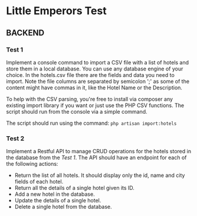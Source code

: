 # Little Emperors Test
## BACKEND
### Test 1
Implement a console command to import a CSV file with a list of hotels and store them in a local database. You can use any database engine of your choice.
In the hotels.csv file there are the fields and data you need to import.
Note the file columns are separated by semicolon ';' as some of the content might have commas in it, like the Hotel Name or the Description.

To help with the CSV parsing, you're free to install via composer any existing import library if you want or just use the PHP CSV functions. The script should run from the console via a simple command.

The script should run using the command: `php artisan import:hotels`

### Test 2
Implement a Restful API to manage CRUD operations for the hotels stored in the database from the *Test 1*.
The API should have an endpoint for each of the following actions:
- Return the list of all hotels. It should display only the id, name and city fields of each hotel.
- Return all the details of a single hotel given its ID.
- Add a new hotel in the database.
- Update the details of a single hotel.
- Delete a single hotel from the database.
